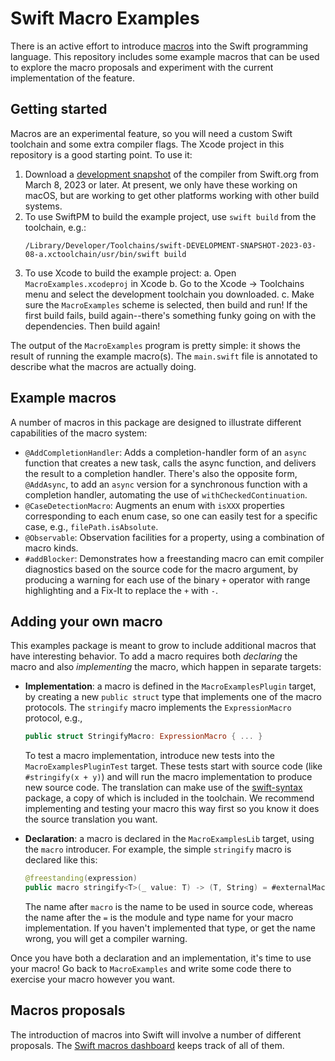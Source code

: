 # Swift Macro Examples



There is an active effort to introduce [macros](https://forums.swift.org/t/a-possible-vision-for-macros-in-swift/60900) into the Swift programming language. This repository includes some example macros that can be used to explore the macro proposals and experiment with the current implementation of the feature. 

## Getting started

Macros are an experimental feature, so you will need a custom Swift toolchain and some extra compiler flags. The Xcode project in this repository is a good starting point. To use it:

1. Download a [development snapshot](https://www.swift.org/download/#snapshots) of the compiler from Swift.org from March 8, 2023 or later. At present, we only have these working on macOS, but are working to get other platforms working with other build systems.
2. To use SwiftPM to build the example project, use `swift build` from the toolchain, e.g.:
   ```
   /Library/Developer/Toolchains/swift-DEVELOPMENT-SNAPSHOT-2023-03-08-a.xctoolchain/usr/bin/swift build
   ```
3. To use Xcode to build the example project:
  a. Open `MacroExamples.xcodeproj` in Xcode
  b. Go to the Xcode -> Toolchains menu and select the development toolchain you downloaded.
  c. Make sure the `MacroExamples` scheme is selected, then build and run! If the first build fails, build again--there's something funky going on with the dependencies. Then build again!

The output of the `MacroExamples` program is pretty simple: it shows the result of running the example macro(s). The `main.swift` file is annotated to describe what the macros are actually doing.

## Example macros

A number of macros in this package are designed to illustrate different capabilities of the macro system:
* `@AddCompletionHandler`: Adds a completion-handler form of an `async` function that creates a new task, calls the async function, and delivers the result to a completion handler. There's also the opposite form, `@AddAsync`, to add an `async` version for a synchronous function with a completion handler, automating the use of `withCheckedContinuation`.
* `@CaseDetectionMacro`: Augments an enum with `isXXX` properties corresponding to each enum case, so one can easily test for a specific case, e.g., `filePath.isAbsolute`.
* `@Observable`: Observation facilities for a property, using a combination of macro kinds.
* `#addBlocker`: Demonstrates how a freestanding macro can emit compiler diagnostics based on the source code for the macro argument, by producing a warning for each use of the binary `+` operator with range highlighting and a Fix-It to replace the `+` with `-`.

## Adding your own macro

This examples package is meant to grow to include additional macros that have interesting behavior. To add a macro requires both *declaring* the macro and also *implementing* the macro, which happen in separate targets:

* **Implementation**: a macro is defined in the `MacroExamplesPlugin` target, by creating a new `public struct` type that implements one of the macro protocols. The `stringify` macro implements the `ExpressionMacro` protocol, e.g.,

  ```swift
  public struct StringifyMacro: ExpressionMacro { ... }
  ```

  To test a macro implementation, introduce new tests into the `MacroExamplesPluginTest` target. These tests start with source code (like `#stringify(x + y)`) and will run the macro implementation to produce new source code. The translation can make use of the [swift-syntax](https://github.com/apple/swift-syntax) package, a copy of which is included in the toolchain. We recommend implementing and testing your macro this way first so you know it does the source translation you want.

* **Declaration**: a macro is declared in the `MacroExamplesLib` target, using the `macro` introducer. For example, the simple `stringify` macro is declared like this:

  ```swift
  @freestanding(expression)
  public macro stringify<T>(_ value: T) -> (T, String) = #externalMacro(module: "MacroExamplesPlugin", type: "StringifyMacro")
  ```

  The name after `macro` is the name to be used in source code, whereas the name after the `=` is the module and type name for your macro implementation. If you haven't implemented that type, or get the name wrong, you will get a compiler warning.

Once you have both a declaration and an implementation, it's time to use your macro! Go back to `MacroExamples` and write some code there to exercise your macro however you want.

## Macros proposals

The introduction of macros into Swift will involve a number of different proposals. The [Swift macros dashboard](https://gist.github.com/DougGregor/de840fcf6d6f307792121eee11c0da85) keeps track of all of them.

